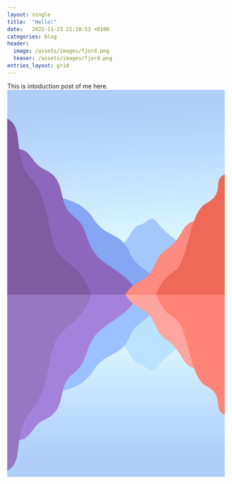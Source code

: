 ```yaml
---
layout: single
title:  "Hello!"
date:   2022-11-23 22:10:53 +0100
categories: blog
header:
  image: /assets/images/fjord.png
  teaser: /assets/images/fjord.png
entries_layout: grid
---
```

This is intoduction post of me here.
![My helpful screenshot](/assets/images/fjord.png)
